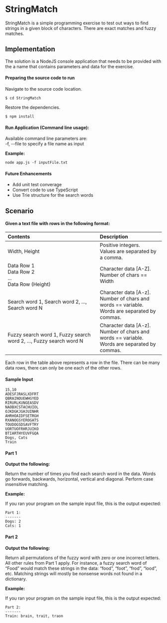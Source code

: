 # StringMatch

StringMatch is a simple programming exercise to test out ways to find strings in a given block of characters. There are exact matches and fuzzy matches.

## Implementation

The solution is a NodeJS console application that needs to be provided with the a name that contains parameters and data for the exercise.

#### Preparing the source code to run

Navigate to the source code location.
```
$ cd StringMatch
```

Restore the dependencies.
```
$ npm install 
```

#### Run Application (Command line usage):
Available command line parameters are:<br />
-f, --file to specify a file name as input<br />

**Example:**

```
node app.js -f inputFile.txt
```

#### Future Enhancements
* Add unit test converage
* Convert code to use TypeScript
* Use Trie structure for the search words

## Scenario

#### Given a text file with rows in the following format:

|Contents|Description|
|:---------|:---------|
|Width, Height|Positive integers. <br /> Values are separated by a comma.|
|Data Row 1<br /> Data Row 2<br /> ...<br /> Data Row (Height)<br />|Character data [A-Z]. <br /> Number of chars == Width|
|Search word 1, Search word 2, ..., Search word N| Character data [A-z]. <br /> Number of chars and words == variable. <br /> Words are separated by commas.|
|Fuzzy search word 1, Fuzzy search word 2, …, Fuzzy search word N|Character data [A-z]. <br /> Number of chars and words == variable. <br /> Words are separated by commas.|

Each row in the table above represents a row in the file.  There can be many data rows, there can only be one each of the other rows.  

#### Sample Input
```
15,10
ADESFJRASLXDFRT
QBRAINOUEWHGYED
RIRURLKUNGEASDV
NAOBXCSTACHUIOL
OJKDGKJGHJUINHR
AHRHOAIDFSETRGH
RXANOGSYEROGATS
TOUDOGSDSAVFTRY
UORTUOFRHRJUIKO
BTIARTHYEUVFGQA
Dogs, Cats
Train
```

#### Part 1

**Output the following:**

Return the number of times you find each search word in the data.  Words go forwards, backwards, horizontal, vertical   and diagonal.  Perform case insensitive matching.

**Example:**

If you ran your program on the sample input file, this is the output expected:

```
Part 1:
-------
Dogs: 2
Cats: 1
```

#### Part 2

**Output the following:**

Return all permutations of the fuzzy word with zero or one incorrect letters.  All other rules from Part 1 apply.  For instance, a fuzzy search word of “Food” would match these strings in the data: “food”, “foot”, “frod”, “lood”, etc.  Matching strings will mostly be nonsense words not found in a dictionary.

**Example:**

If you ran your program on the sample input file, this is the output expected:

```
Part 2:
-------
Train: brain, trait, traon
```
